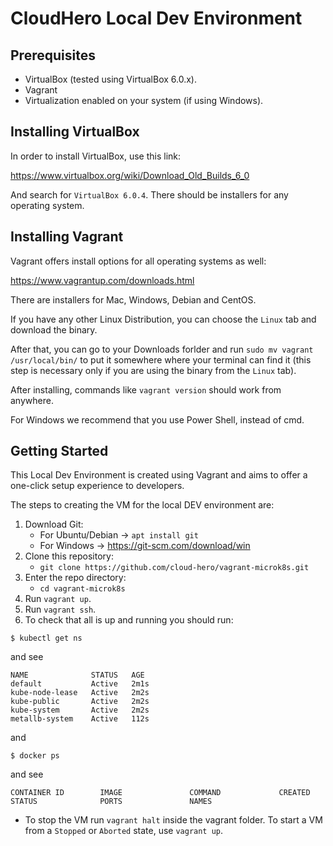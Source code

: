 # CloudHero Local Dev Environment

## Prerequisites
- VirtualBox (tested using VirtualBox 6.0.x).
- Vagrant
- Virtualization enabled on your system (if using Windows).

## Installing VirtualBox

In order to install VirtualBox, use this link:

https://www.virtualbox.org/wiki/Download_Old_Builds_6_0

And search for `VirtualBox 6.0.4`. There should be installers for any operating system.

## Installing Vagrant

Vagrant offers install options for all operating systems as well:

https://www.vagrantup.com/downloads.html

There are installers for Mac, Windows, Debian and CentOS.

If you have any other Linux Distribution, you can choose the `Linux` tab and download the binary.

After that, you can go to your Downloads forlder and run `sudo mv vagrant /usr/local/bin/` to put
it somewhere where your terminal can find it (this step is necessary only if you are using the binary from the `Linux` tab).

After installing, commands like `vagrant version` should work from anywhere.

For Windows we recommend that you use Power Shell, instead of cmd.

## Getting Started

This Local Dev Environment is created using Vagrant and aims to offer a one-click setup experience to developers.

The steps to creating the VM for the local DEV environment are:
1. Download Git:
    - For Ubuntu/Debian -> `apt install git`
    - For Windows -> https://git-scm.com/download/win
2. Clone this repository:
    - `git clone https://github.com/cloud-hero/vagrant-microk8s.git`
3. Enter the repo directory:
    - `cd vagrant-microk8s`
4. Run `vagrant up`.
5. Run `vagrant ssh`.
6. To check that all is up and running you should run:
```
$ kubectl get ns
```

and see

```
NAME              STATUS   AGE
default           Active   2m1s
kube-node-lease   Active   2m2s
kube-public       Active   2m2s
kube-system       Active   2m2s
metallb-system    Active   112s
```

and

```
$ docker ps
```

and see

```
CONTAINER ID        IMAGE               COMMAND             CREATED             STATUS              PORTS               NAMES
```

- To stop the VM run `vagrant halt` inside the vagrant folder. To start a VM from a `Stopped` or `Aborted` state, use `vagrant up`.